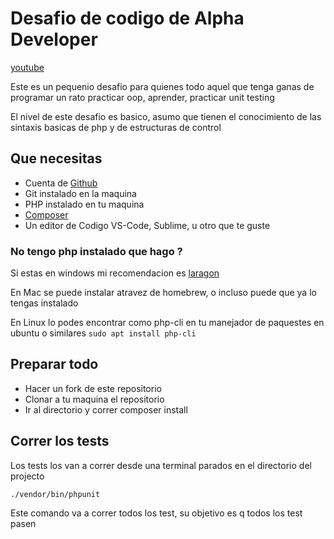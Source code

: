 # Desafio de codigo de Alpha Developer

[youtube](https://www.youtube.com/channel/UCQU5lKXr22qWByH0WEpZtCg)

Este es un pequenio desafio para quienes todo aquel que tenga ganas de programar un rato
practicar oop, aprender, practicar unit testing

El nivel de este desafio es basico, asumo que tienen el conocimiento de las sintaxis
basicas de php y de estructuras de control

## Que necesitas
- Cuenta de [Github](https://github.com)
- Git instalado en la maquina
- PHP instalado en tu maquina
- [Composer](https://getcomposer.org/)
- Un editor de Codigo VS-Code, Sublime, u otro que te guste


### No tengo php instalado que hago ?

Si estas en windows mi recomendacion  es [laragon](https://laragon.org/)

En Mac se puede instalar atravez de homebrew, o incluso puede que ya lo tengas instalado

En Linux lo podes encontrar como php-cli en tu manejador de paquestes en ubuntu o similares `sudo apt install php-cli`


## Preparar todo

- Hacer un fork de este repositorio
- Clonar a tu maquina el repositorio
- Ir al directorio y correr composer install


## Correr los tests

Los tests los van a correr desde una terminal parados en el directorio del projecto
```
./vendor/bin/phpunit
```
Este comando va a correr todos los test, su objetivo es q todos los test pasen
